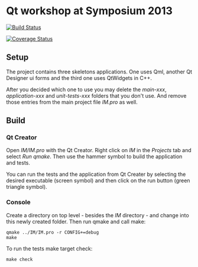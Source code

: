Qt workshop at Symposium 2013
=============================

[![Build Status](https://travis-ci.org/FrancoChiappori/qt-workshop.png)](https://travis-ci.org/FrancoChiappori/qt-workshop)

[![Coverage Status](https://coveralls.io/repos/FrancoChiappori/qt-workshop/badge.png)](https://coveralls.io/r/FrancoChiappori/qt-workshop)

Setup
-----

The project contains three skeletons applications.
One uses Qml, another Qt Designer ui forms and the third one uses QtWidgets in C++.

After you decided which one to use you may delete the *main-xxx*, *application-xxx* and *unit-tests-xxx* folders that you don't use.
And remove those entries from the main project file *IM.pro* as well.

Build
-----

### Qt Creator ###

Open *IM/IM.pro* with the Qt Creator.
Right click on *IM* in the *Projects* tab and select *Run qmake*.
Then use the hammer symbol to build the application and tests.

You can run the tests and the application from Qt Creater by selecting the desired executable (screen symbol)
and then click on the run button (green triangle symbol).

### Console ###

Create a directory on top level - besides the *IM* directory - and change into this newly created folder.
Then run qmake and call make:
```
qmake ../IM/IM.pro -r CONFIG+=debug
make
```

To run the tests make target check:
```
make check
```


